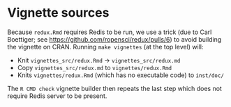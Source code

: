 # Vignette sources

Because `redux.Rmd` requires Redis to be run, we use a trick (due to Carl Boettiger; see https://github.com/ropensci/redux/pulls/6) to avoid building the vignette on CRAN.  Running `make vignettes` (at the top level) will:

* Knit `vignettes_src/redux.Rmd` -> `vignettes_src/redux.md`
* Copy `vignettes_src/redux.md` to `vignettes/redux.Rmd`
* Knits `vignettes/redux.Rmd` (which has no executable code) to `inst/doc/`

The `R CMD check` vignette builder then repeats the last step which does not require Redis server to be present.
